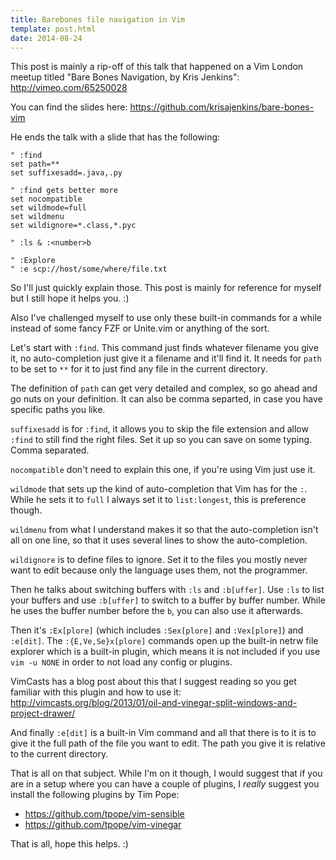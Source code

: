 ```yaml
---
title: Barebones file navigation in Vim
template: post.html
date: 2014-08-24
---
```


This post is mainly a rip-off of this talk that happened on a Vim London meetup
titled "Bare Bones Navigation, by Kris Jenkins": <http://vimeo.com/65250028>

You can find the slides here: <https://github.com/krisajenkins/bare-bones-vim>

He ends the talk with a slide that has the following:

``` vim
" :find
set path=**
set suffixesadd=.java,.py

" :find gets better more
set nocompatible
set wildmode=full
set wildmenu
set wildignore=*.class,*.pyc

" :ls & :<number>b

" :Explore
" :e scp://host/some/where/file.txt
```

So I'll just quickly explain those.  This post is mainly for reference for
myself but I still hope it helps you.  :)

Also I've challenged myself to use only these built-in commands for a while
instead of some fancy FZF or Unite.vim or anything of the sort.

Let's start with `:find`.  This command just finds whatever filename you give
it, no auto-completion just give it a filename and it'll find it.  It needs for
`path` to be set to `**` for it to just find any file in the current directory.

The definition of `path` can get very detailed and complex, so go ahead and go
nuts on your definition.  It can also be comma separted, in case you have
specific paths you like.

`suffixesadd` is for `:find`, it allows you to skip the file extension and allow
`:find` to still find the right files.  Set it up so you can save on some
typing.  Comma separated.

`nocompatible` don't need to explain this one, if you're using Vim just use it.

`wildmode` that sets up the kind of auto-completion that Vim has for the `:`.
While he sets it to `full` I always set it to `list:longest`, this is
preference though.

`wildmenu` from what I understand makes it so that the auto-completion isn't all
on one line, so that it uses several lines to show the auto-completion.

`wildignore` is to define files to ignore.  Set it to the files you mostly never
want to edit because only the language uses them, not the programmer.

Then he talks about switching buffers with `:ls` and `:b[uffer]`.  Use `:ls` to
list your buffers and use `:b[uffer]` to switch to a buffer by buffer number.
While he uses the buffer number before the `b`, you can also use it afterwards.

Then it's `:Ex[plore]` (which includes `:Sex[plore]` and `:Vex[plore]`) and
`:e[dit]`.  The `:{E,Ve,Se}x[plore]` commands open up the built-in netrw file
explorer which is a built-in plugin, which means it is not included if you use
`vim -u NONE` in order to not load any config or plugins.

VimCasts has a blog post about this that I suggest reading so you get familiar
with this plugin and how to use it:
<http://vimcasts.org/blog/2013/01/oil-and-vinegar-split-windows-and-project-drawer/>

And finally `:e[dit]` is a built-in Vim command and all that there is to it is
to give it the full path of the file you want to edit.  The path you give it is
relative to the current directory.

That is all on that subject.  While I'm on it though, I would suggest that if
you are in a setup where you can have a couple of plugins, I *really* suggest
you install the following plugins by Tim Pope:

- <https://github.com/tpope/vim-sensible>
- <https://github.com/tpope/vim-vinegar>

That is all, hope this helps.  :)
